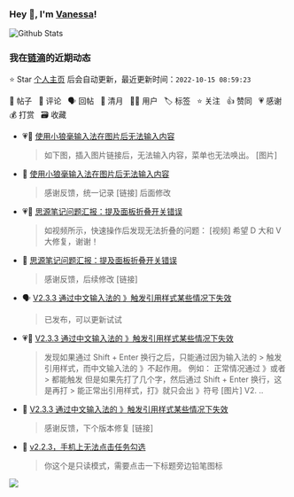 ### Hey 👋, I'm [Vanessa](http://vanessa.b3log.org/)!

![Github Stats](https://github-readme-stats.vercel.app/api?username=Vanessa219&show_icons=true)

<!--events start -->

### 我在[链滴](https://ld246.com)的近期动态

⭐️ Star [个人主页](https://github.com/Vanessa219/Vanessa219) 后会自动更新，最近更新时间：`2022-10-15 08:59:23`

📝 帖子 &nbsp; 💬 评论 &nbsp; 🗣 回帖 &nbsp; 🌙 清月 &nbsp; 👨‍💻 用户 &nbsp; 🏷️ 标签 &nbsp; ⭐️ 关注 &nbsp; 👍 赞同 &nbsp; 💗 感谢 &nbsp; 💰 打赏 &nbsp; 🗃 收藏

* 💗📝 [使用小狼毫输入法在图片后无法输入内容](https://ld246.com/article/1665719293692)

  > 如下图，插入图片链接后，无法输入内容，菜单也无法唤出。 [图片]
* 💬 [使用小狼毫输入法在图片后无法输入内容](https://ld246.com/article/1665719293692/comment/1665727095074#comments)

  > 感谢反馈，统一记录 [链接] 后面修改
* 💗📝 [思源笔记问题汇报：提及面板折叠开关错误](https://ld246.com/article/1665651818600)

  > 如视频所示，快速操作后发现无法折叠的问题： [视频] 希望 D 大和 V 大修复，谢谢！
* 💬 [思源笔记问题汇报：提及面板折叠开关错误](https://ld246.com/article/1665651818600/comment/1665675688820#comments)

  > 感谢反馈，后续修改 [链接]
* 🗣 [V2.3.3 通过中文输入法的 》触发引用样式某些情况下失效](https://ld246.com/article/1665565117038/comment/1665584581863#comments)

  > 已发布，可以更新试试
* 💗📝 [V2.3.3 通过中文输入法的 》触发引用样式某些情况下失效](https://ld246.com/article/1665565117038)

  > 发现如果通过 Shift + Enter 换行之后，只能通过因为输入法的 &gt; 触发引用样式，而中文输入法的 》不起作用。 例如： 正常情况通过 》或者 &gt; 都能触发 但是如果先打了几个字，然后通过 Shift + Enter 换行，这是再打 &gt; 能正常出引用样式，打》就只会出 》符号 [图片] V2. ..
* 💬 [V2.3.3 通过中文输入法的 》触发引用样式某些情况下失效](https://ld246.com/article/1665565117038/comment/1665579565606#comments)

  > 感谢反馈，下个版本修复 [链接]
* 💬 [v2.2.3，手机上无法点击任务勾选](https://ld246.com/article/1665564012590/comment/1665579467706#comments)

  > 你这个是只读模式，需要点击一下标题旁边铅笔图标


<!--events end -->

<a title="Hits" target="_blank" href="https://github.com/Vanessa219/Vanessa219"><img src="https://hits.b3log.org/Vanessa219/Vanessa219.svg"></a>
